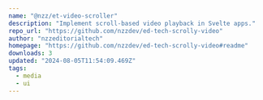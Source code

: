 ```yaml
---
name: "@nzz/et-video-scroller"
description: "Implement scroll-based video playback in Svelte apps."
repo_url: "https://github.com/nzzdev/ed-tech-scrolly-video"
author: "nzzeditorialtech"
homepage: "https://github.com/nzzdev/ed-tech-scrolly-video#readme"
downloads: 3
updated: "2024-08-05T11:54:09.469Z"
tags: 
  - media
  - ui
---
```

